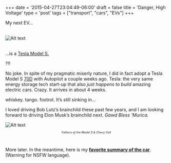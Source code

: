+++
date = '2015-04-27T23:04:49-06:00'
draft = false
title = 'Danger, High Voltage'
type = 'post'
tags = ["transport", "cars", "EVs"]
+++

My next EV…<br /><br />

<div>
  <img src="https://julianwest.me/Blog/posts/images/model_s.jpeg" alt="Alt text">
</div><br />

…is a <a href="http://julianwest.me/Blog/posts/tesla-faq/">Tesla Model S.</a><br />

?!!<br />

No joke. In spite of my pragmatic miserly nature, I did in fact adopt a Tesla Model S <a href="http://www.teslamotors.com/en_EU/blog/introducing-all-wheel-drive-model-s-70d">70D</a> with Autopilot a couple weeks ago. Tesla: the very same energy storage tech start-up that also <i>just happens to build</i> amazing electric cars. Crazy. It arrives in about 4 weeks.<br />

whiskey. tango. foxtrot. It’s still sinking in…<br />

I loved driving Bob Lutz’s brainchild these past few years, and I am looking forward to driving Elon Musk’s brainchild next.
<i>Gawd Bless 'Murica.</i>

<div>
  <img src="https://julianwest.me/Blog/posts/images/musk-lutz.jpeg" alt="Alt text">
</div>
<div style="font-size: 9px;">
<p style="text-align: center;"><i>Fathers of the Model S & Chevy Volt</i></p>
</div><br />

More later. In the meantime, here is my <b><a href="http://theoatmeal.com/comics/tesla_model_s">favorite summary of the car</a></b>. (Warning for NSFW language).